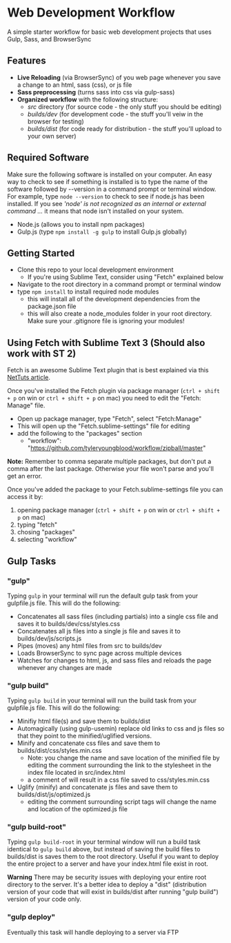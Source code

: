 # Web Development Workflow

A simple starter workflow for basic web development projects that uses Gulp, Sass, and BrowserSync

## Features
- **Live Reloading** (via BrowserSync) of you web page whenever you save a change to an html, sass (css), or js file
- **Sass preprocessing** (turns sass into css via gulp-sass)
- **Organized workflow** with the following structure:
    - *src* directory (for source code - the only stuff you should be editing)
    - *builds/dev* (for development code - the stuff you'll veiw in the browser for testing)
    - *builds/dist* (for code ready for distribution - the stuff you'll upload to your own server)

## Required Software
Make sure the following software is installed on your computer. An easy way to check to see if something is installed is to type the name of the software followed by --version in a command prompt or terminal window. For example, type <code>node --version</code> to check to see if node.js has been installed. If you see *'node' is not recognized as an internal or external command ...* it means that node isn't installed on your system.
- Node.js (allows you to install npm packages)
- Gulp.js (type <code>npm install -g gulp</code> to install Gulp.js globally)

## Getting Started
- Clone this repo to your local development environment
    - If you're using Sublime Text, consider using "Fetch" explained below
- Navigate to the root directory in a command prompt or terminal window
- type <code>npm install</code> to install required node modules
    - this will install all of the development dependencies from the package.json file
    - this will also create a node_modules folder in your root directory. Make sure your .gitignore file is ignoring your modules!

## Using Fetch with Sublime Text 3 (Should also work with ST 2)
Fetch is an awesome Sublime Text plugin that is best explained via this [NetTuts article](http://code.tutsplus.com/articles/introducing-nettuts-fetch--net-23490).

Once you've installed the Fetch plugin via package manager (<code>ctrl + shift + p</code> on win or <code>ctrl + shift + p</code> on mac) you need to edit the "Fetch: Manage" file.
- Open up package manager, type "Fetch", select "Fetch:Manage"
- This will open up the "Fetch.sublime-settings" file for editing
- add the following to the "packages" section
   - "workflow": "https://github.com/tyleryoungblood/workflow/zipball/master"

**Note:** Remember to comma separate multiple packages, but don't put a comma after the last package. Otherwise your file won't parse and you'll get an error. 

Once you've added the package to your Fetch.sublime-settings file you can access it by:
1.  opening package manager (<code>ctrl + shift + p</code> on win or <code>ctrl + shift + p</code> on mac)
1.  typing "fetch"
1.  chosing "packages"
1.  selecting "workflow"

## Gulp Tasks

### "gulp"
Typing <code>gulp</code> in your terminal will run the default gulp task from your gulpfile.js file. This will do the following:
- Concatenates all sass files (including partials) into a single css file and saves it to builds/dev/css/styles.css
- Concatenates all js files into a single js file and saves it to builds/dev/js/scripts.js
- Pipes (moves) any html files from src to builds/dev
- Loads BrowserSync to sync page across multiple devices
- Watches for changes to html, js, and sass files and reloads the page whenever any changes are made

### "gulp build"
Typing <code>gulp build</code> in your terminal will run the build task from your gulpfile.js file. This will do the following:

- Minifiy html file(s) and save them to builds/dist
- Automagically (using gulp-usemin) replace old links to css and js files so that they point to the minified/uglified versions.
- Minify and concatenate css files and save them to builds/dist/css/styles.min.css
    - Note: you change the name and save location of the minified file by editing the comment surrounding the link to the stylesheet in the index file located in src/index.html
    - a comment of <!-- build:css css/styles.min.css --> will result in a css file saved to css/styles.min.css
- Uglify (minify) and concatenate js files and save them to builds/dist/js/optimized.js
    - editing the comment surrounding script tags will change the name and location of the optimized.js file   

### "gulp build-root"
Typing <code>gulp build-root</code> in your terminal window will run a build task identical to <code>gulp build</code> above, but instead of saving the build files to builds/dist is saves them to the root directory. Useful if you want to deploy the entire project to a server and have your index.html file exist in root.

**Warning** There may be security issues with deploying your entire root directory to the server. It's a better idea to deploy a "dist" (distribution version of your code that will exist in builds/dist after running "gulp build") version of your code only.

### "gulp deploy"
Eventually this task will handle deploying to a server via FTP
